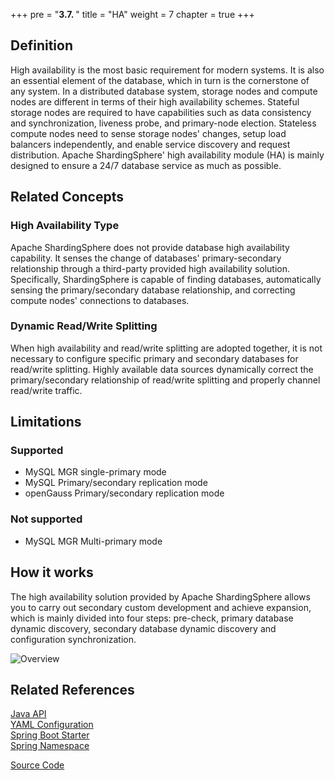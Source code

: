+++
pre = "<b>3.7. </b>"
title = "HA"
weight = 7
chapter = true
+++

## Definition

High availability is the most basic requirement for modern systems. It is also an essential element of the database, which in turn is the cornerstone of any system.
In a distributed database system, storage nodes and compute nodes are different in terms of their high availability schemes.
Stateful storage nodes are required to have capabilities such as data consistency and synchronization, liveness probe, and primary-node election.
Stateless compute nodes need to sense storage nodes' changes, setup load balancers independently, and enable service discovery and request distribution.
Apache ShardingSphere' high availability module (HA) is mainly designed to ensure a 24/7 database service as much as possible.

## Related Concepts

### High Availability Type

Apache ShardingSphere does not provide database high availability capability. It senses the change of databases' primary-secondary relationship through a third-party provided high availability solution.
Specifically, ShardingSphere is capable of finding databases, automatically sensing the primary/secondary database relationship, and correcting compute nodes' connections to databases.

### Dynamic Read/Write Splitting

When high availability and read/write splitting are adopted together, it is not necessary to configure specific primary and secondary databases for read/write splitting. 
Highly available data sources dynamically correct the primary/secondary relationship of read/write splitting and properly channel read/write traffic.

## Limitations

### Supported
* MySQL MGR single-primary mode
* MySQL Primary/secondary replication mode
* openGauss Primary/secondary replication mode

### Not supported
* MySQL MGR Multi-primary mode

## How it works

The high availability solution provided by Apache ShardingSphere allows you to carry out secondary custom development and achieve expansion, 
which is mainly divided into four steps: pre-check, primary database dynamic discovery, secondary database dynamic discovery and configuration synchronization.

![Overview](https://shardingsphere.apache.org/document/current/img/discovery/overview.en.png)

## Related References
[Java API](/en/user-manual/shardingsphere-jdbc/java-api/rules/ha)\
[YAML Configuration](/en/user-manual/shardingsphere-jdbc/yaml-config/rules/ha)\
[Spring Boot Starter](/en/user-manual/shardingsphere-jdbc/spring-boot-starter/rules/ha)\
[Spring Namespace](/en/user-manual/shardingsphere-jdbc/spring-namespace/rules/ha)

[Source Code](https://github.com/apache/shardingsphere/tree/master/shardingsphere-features/shardingsphere-db-discovery)



